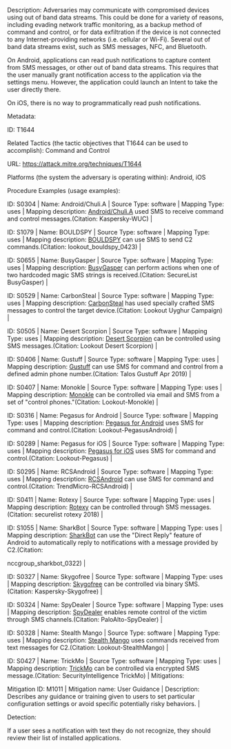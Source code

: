 Description: Adversaries may communicate with compromised devices using out of band data streams. This could be done for a variety of reasons, including evading network traffic monitoring, as a backup method of command and control, or for data exfiltration if the device is not connected to any Internet-providing networks (i.e. cellular or Wi-Fi). Several out of band data streams exist, such as SMS messages, NFC, and Bluetooth.

On Android, applications can read push notifications to capture content from SMS messages, or other out of band data streams. This requires that the user manually grant notification access to the application via the settings menu. However, the application could launch an Intent to take the user directly there.

On iOS, there is no way to programmatically read push notifications.

Metadata:

ID: T1644

Related Tactics (the tactic objectives that T1644 can be used to accomplish): Command and Control

URL: https://attack.mitre.org/techniques/T1644

Platforms (the system the adversary is operating within): Android, iOS

Procedure Examples (usage examples):

ID: S0304 | Name: Android/Chuli.A | Source Type: software | Mapping Type: uses | Mapping description: [Android/Chuli.A](https://attack.mitre.org/software/S0304) used SMS to receive command and control messages.(Citation: Kaspersky-WUC) |

ID: S1079 | Name: BOULDSPY | Source Type: software | Mapping Type: uses | Mapping description: [BOULDSPY](https://attack.mitre.org/software/S1079) can use SMS to send C2 commands.(Citation: lookout_bouldspy_0423) |

ID: S0655 | Name: BusyGasper | Source Type: software | Mapping Type: uses | Mapping description: [BusyGasper](https://attack.mitre.org/software/S0655) can perform actions when one of two hardcoded magic SMS strings is received.(Citation: SecureList BusyGasper) |

ID: S0529 | Name: CarbonSteal | Source Type: software | Mapping Type: uses | Mapping description: [CarbonSteal](https://attack.mitre.org/software/S0529) has used specially crafted SMS messages to control the target device.(Citation: Lookout Uyghur Campaign) |

ID: S0505 | Name: Desert Scorpion | Source Type: software | Mapping Type: uses | Mapping description: [Desert Scorpion](https://attack.mitre.org/software/S0505) can be controlled using SMS messages.(Citation: Lookout Desert Scorpion) |

ID: S0406 | Name: Gustuff | Source Type: software | Mapping Type: uses | Mapping description: [Gustuff](https://attack.mitre.org/software/S0406) can use SMS for command and control from a defined admin phone number.(Citation: Talos Gustuff Apr 2019) |

ID: S0407 | Name: Monokle | Source Type: software | Mapping Type: uses | Mapping description: [Monokle](https://attack.mitre.org/software/S0407) can be controlled via email and SMS from a set of "control phones."(Citation: Lookout-Monokle) |

ID: S0316 | Name: Pegasus for Android | Source Type: software | Mapping Type: uses | Mapping description: [Pegasus for Android](https://attack.mitre.org/software/S0316) uses SMS for command and control.(Citation: Lookout-PegasusAndroid) |

ID: S0289 | Name: Pegasus for iOS | Source Type: software | Mapping Type: uses | Mapping description: [Pegasus for iOS](https://attack.mitre.org/software/S0289) uses SMS for command and control.(Citation: Lookout-Pegasus) |

ID: S0295 | Name: RCSAndroid | Source Type: software | Mapping Type: uses | Mapping description: [RCSAndroid](https://attack.mitre.org/software/S0295) can use SMS for command and control.(Citation: TrendMicro-RCSAndroid) |

ID: S0411 | Name: Rotexy | Source Type: software | Mapping Type: uses | Mapping description: [Rotexy](https://attack.mitre.org/software/S0411) can be controlled through SMS messages.(Citation: securelist rotexy 2018) |

ID: S1055 | Name: SharkBot | Source Type: software | Mapping Type: uses | Mapping description: [SharkBot](https://attack.mitre.org/software/S1055) can use the "Direct Reply" feature of Android to automatically reply to notifications with a message provided by C2.(Citation:

nccgroup_sharkbot_0322) |

ID: S0327 | Name: Skygofree | Source Type: software | Mapping Type: uses | Mapping description: [Skygofree](https://attack.mitre.org/software/S0327) can be controlled via binary SMS.(Citation: Kaspersky-Skygofree) |

ID: S0324 | Name: SpyDealer | Source Type: software | Mapping Type: uses | Mapping description: [SpyDealer](https://attack.mitre.org/software/S0324) enables remote control of the victim through SMS channels.(Citation: PaloAlto-SpyDealer) |

ID: S0328 | Name: Stealth Mango | Source Type: software | Mapping Type: uses | Mapping description: [Stealth Mango](https://attack.mitre.org/software/S0328) uses commands received from text messages for C2.(Citation: Lookout-StealthMango) |

ID: S0427 | Name: TrickMo | Source Type: software | Mapping Type: uses | Mapping description: [TrickMo](https://attack.mitre.org/software/S0427) can be controlled via encrypted SMS message.(Citation: SecurityIntelligence TrickMo) | Mitigations:

Mitigation ID: M1011 | Mitigation name: User Guidance | Description: Describes any guidance or training given to users to set particular configuration settings or avoid specific potentially risky behaviors. |

Detection:

If a user sees a notification with text they do not recognize, they should review their list of installed applications.